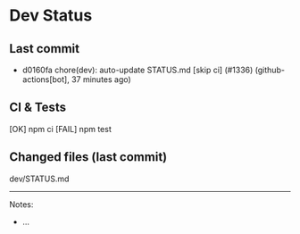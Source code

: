# Dev Status

## Last commit
- d0160fa chore(dev): auto-update STATUS.md [skip ci] (#1336) (github-actions[bot], 37 minutes ago)
## CI & Tests
[OK] npm ci
[FAIL] npm test

## Changed files (last commit)
dev/STATUS.md

---
Notes:
- ...
